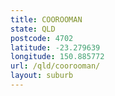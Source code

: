 ```yaml
---
title: COOROOMAN
state: QLD
postcode: 4702
latitude: -23.279639
longitude: 150.885772
url: /qld/coorooman/
layout: suburb
---
```

